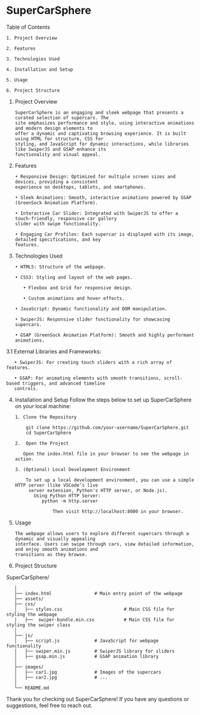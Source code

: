 # SuperCarSphere

Table of Contents

    1. Project Overview

    2. Features

    3. Technologies Used

    4. Installation and Setup

    5. Usage

    6. Project Structure
    

1. Project Overview

       SuperCarSphere is an engaging and sleek webpage that presents a curated selection of supercars. The 
       site emphasizes performance and style, using interactive animations and modern design elements to 
       offer a dynamic and captivating browsing experience. It is built using HTML for structure, CSS for 
       styling, and JavaScript for dynamic interactions, while libraries like SwiperJS and GSAP enhance its 
       functionality and visual appeal.

2. Features

       • Responsive Design: Optimized for multiple screen sizes and devices, providing a consistent 
       experience on desktops, tablets, and smartphones.

       • Sleek Animations: Smooth, interactive animations powered by GSAP (GreenSock Animation Platform).

       • Interactive Car Slider: Integrated with SwiperJS to offer a touch-friendly, responsive car gallery 
       slider with swipe functionality.

       • Engaging Car Profiles: Each supercar is displayed with its image, detailed specifications, and key 
       features.


3. Technologies Used

       • HTML5: Structure of the webpage.
   
       • CSS3: Styling and layout of the web pages.
   
          • Flexbox and Grid for responsive design.
   
          • Custom animations and hover effects.
   
       • JavaScript: Dynamic functionality and DOM manipulation.
   
       • SwiperJS: Responsive slider functionality for showcasing supercars.
   
       • GSAP (GreenSock Animation Platform): Smooth and highly performant animations.
       
3.1 External Libraries and Frameworks:

       • SwiperJS: For creating touch sliders with a rich array of features.
       
       • GSAP: For animating elements with smooth transitions, scroll-based triggers, and advanced timeline 
       controls.

4. Installation and Setup
Follow the steps below to set up SuperCarSphere on your local machine:

       1. Clone the Repository

           git clone https://github.com/your-username/SuperCarSphere.git
           cd SuperCarSphere

       2.  Open the Project
   
          Open the index.html file in your browser to see the webpage in action.

       3. (Optional) Local Development Environment

           To set up a local development environment, you can use a simple HTTP server (like VSCode’s live 
            server extension, Python's HTTP server, or Node.js).
              Using Python HTTP Server:
                 python -m http.server

                     Then visit http://localhost:8000 in your browser.

5. Usage

       The webpage allows users to explore different supercars through a dynamic and visually appealing 
       interface. Users can swipe through cars, view detailed information, and enjoy smooth animations and 
       transitions as they browse.

6. Project Structure

SuperCarSphere/

       │
       ├── index.html                # Main entry point of the webpage
       ├── assets/
       ├── css/
       │   ├── styles.css                       # Main CSS file for styling the webpage
       |   ├──  swiper-bundle.min.css           # Main CSS file for styling the swiper class
       │
       ├── js/
       │   ├── script.js             # JavaScript for webpage functionality
       │   ├── swiper.min.js         # SwiperJS library for sliders
       │   ├── gsap.min.js           # GSAP animation library
       │
       ├── images/
       │   ├── car1.jpg              # Images of the supercars
       │   ├── car2.jpg              # ...
       │
       └── README.md  

Thank you for checking out SuperCarSphere! If you have any questions or suggestions, feel free to reach out.
